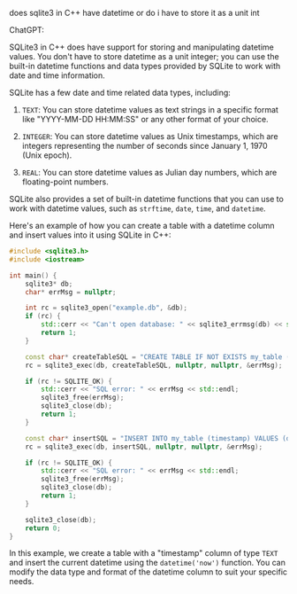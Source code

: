 does sqlite3 in C++ have datetime or do i have to store it as a unit int

ChatGPT:

SQLite3 in C++ does have support for storing and manipulating datetime values. You don't have to store datetime as a unit integer; you can use the built-in datetime functions and data types provided by SQLite to work with date and time information.

SQLite has a few date and time related data types, including:

1. `TEXT`: You can store datetime values as text strings in a specific format like "YYYY-MM-DD HH:MM:SS" or any other format of your choice.
    
2. `INTEGER`: You can store datetime values as Unix timestamps, which are integers representing the number of seconds since January 1, 1970 (Unix epoch).
    
3. `REAL`: You can store datetime values as Julian day numbers, which are floating-point numbers.
    

SQLite also provides a set of built-in datetime functions that you can use to work with datetime values, such as `strftime`, `date`, `time`, and `datetime`.

Here's an example of how you can create a table with a datetime column and insert values into it using SQLite in C++:


```cpp
#include <sqlite3.h>
#include <iostream>

int main() {
    sqlite3* db;
    char* errMsg = nullptr;

    int rc = sqlite3_open("example.db", &db);
    if (rc) {
        std::cerr << "Can't open database: " << sqlite3_errmsg(db) << std::endl;
        return 1;
    }

    const char* createTableSQL = "CREATE TABLE IF NOT EXISTS my_table (id INTEGER PRIMARY KEY, timestamp TEXT)";
    rc = sqlite3_exec(db, createTableSQL, nullptr, nullptr, &errMsg);

    if (rc != SQLITE_OK) {
        std::cerr << "SQL error: " << errMsg << std::endl;
        sqlite3_free(errMsg);
        sqlite3_close(db);
        return 1;
    }

    const char* insertSQL = "INSERT INTO my_table (timestamp) VALUES (datetime('now'))";
    rc = sqlite3_exec(db, insertSQL, nullptr, nullptr, &errMsg);

    if (rc != SQLITE_OK) {
        std::cerr << "SQL error: " << errMsg << std::endl;
        sqlite3_free(errMsg);
        sqlite3_close(db);
        return 1;
    }

    sqlite3_close(db);
    return 0;
}

```


In this example, we create a table with a "timestamp" column of type `TEXT` and insert the current datetime using the `datetime('now')` function. You can modify the data type and format of the datetime column to suit your specific needs.